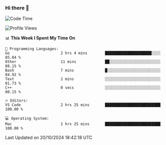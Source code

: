 ### Hi there 👋

<!--START_SECTION:waka-->
![Code Time](http://img.shields.io/badge/Code%20Time-793%20hrs%2034%20mins-blue)

![Profile Views](http://img.shields.io/badge/Profile%20Views-0-blue)

📊 **This Week I Spent My Time On** 

```text
💬 Programming Languages: 
Go                       2 hrs 4 mins        █████████████████████░░░░   85.04 % 
Other                    11 mins             ██░░░░░░░░░░░░░░░░░░░░░░░   08.15 % 
Bash                     7 mins              █░░░░░░░░░░░░░░░░░░░░░░░░   04.92 % 
Text                     2 mins              ░░░░░░░░░░░░░░░░░░░░░░░░░   01.73 % 
C++                      0 secs              ░░░░░░░░░░░░░░░░░░░░░░░░░   00.15 % 

🔥 Editors: 
VS Code                  2 hrs 25 mins       █████████████████████████   100.00 % 

💻 Operating System: 
Mac                      2 hrs 25 mins       █████████████████████████   100.00 % 
```


 Last Updated on 20/10/2024 18:42:18 UTC
<!--END_SECTION:waka-->

<!--
**JackeyHua-SJTU/JackeyHua-SJTU** is a ✨ _special_ ✨ repository because its `README.md` (this file) appears on your GitHub profile.

Here are some ideas to get you started:

- 🔭 I’m currently working on ...
- 🌱 I’m currently learning ...
- 👯 I’m looking to collaborate on ...
- 🤔 I’m looking for help with ...
- 💬 Ask me about ...
- 📫 How to reach me: ...
- 😄 Pronouns: ...
- ⚡ Fun fact: ...
-->
